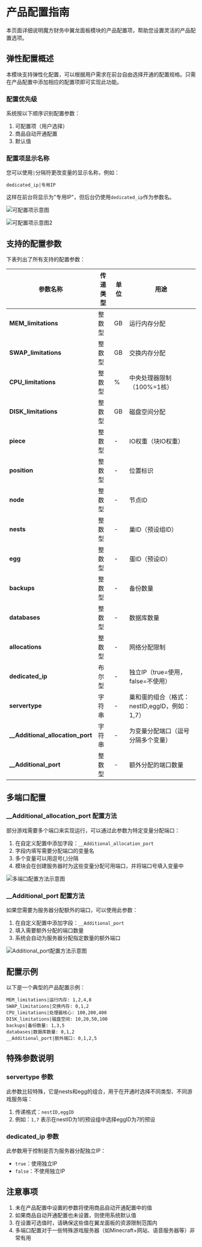 # 产品配置指南

本页面详细说明魔方财务中翼龙面板模块的产品配置项，帮助您设置灵活的产品配置选项。

## 弹性配置概述

本模块支持弹性化配置，可以根据用户需求在前台自由选择开通的配置规格。只需在产品配置中添加相应的配置项即可实现此功能。

### 配置优先级

系统按以下顺序识别配置参数：
1. 可配置项（用户选择）
2. 商品自动开通配置
3. 默认值

### 配置项显示名称

您可以使用`|`分隔符更改变量的显示名称，例如：
```
dedicated_ip|专用IP
```
这样在前台将显示为"专用IP"，但后台仍使用`dedicated_ip`作为参数名。

![可配置项示意图](/images/idcsmart-product/可配置项示意图.webp)

![可配置项示意图2](/images/idcsmart-product/可配置项示意图%202.webp)

## 支持的配置参数

下表列出了所有支持的配置参数：

| 参数名称 | 传递类型 | 单位 | 用途 |
|---------|---------|------|------|
| **MEM_limitations** | 整数型 | GB | 运行内存分配 |
| **SWAP_limitations** | 整数型 | GB | 交换内存分配 |
| **CPU_limitations** | 整数型 | % | 中央处理器限制（100%=1核） |
| **DISK_limitations** | 整数型 | GB | 磁盘空间分配 |
| **piece** | 整数型 | - | IO权重（块IO权重） |
| **position** | 整数型 | - | 位置标识 |
| **node** | 整数型 | - | 节点ID |
| **nests** | 整数型 | - | 巢ID（预设组ID） |
| **egg** | 整数型 | - | 蛋ID（预设ID） |
| **backups** | 整数型 | - | 备份数量 |
| **databases** | 整数型 | - | 数据库数量 |
| **allocations** | 整数型 | - | 网络分配限制 |
| **dedicated_ip** | 布尔型 | - | 独立IP（true=使用，false=不使用） |
| **servertype** | 字符串 | - | 巢和蛋的组合（格式：nestID,eggID，例如：1,7） |
| **__Additional_allocation_port** | 字符串 | - | 为变量分配端口（逗号分隔多个变量） |
| **__Additional_port** | 整数型 | - | 额外分配的端口数量 |

## 多端口配置

### __Additional_allocation_port 配置方法

部分游戏需要多个端口来实现运行，可以通过此参数为特定变量分配端口：

1. 在自定义配置中添加字段：`__Additional_allocation_port`
2. 字段内填写需要分配端口的变量名
3. 多个变量可以用逗号(,)分隔
4. 模块会在创建服务器时为这些变量分配可用端口，并将端口号填入变量中

![多端口配置方法示意图](/images/idcsmart-product/多端口配置方法示意图.webp)

### __Additional_port 配置方法

如果您需要为服务器分配额外的端口，可以使用此参数：

1. 在自定义配置中添加字段：`__Additional_port`
2. 填入需要额外分配的端口数量
3. 系统会自动为服务器分配指定数量的额外端口

![Additional_port配置方法示意图](/images/idcsmart-product/Additional_port配置方法示意图.webp)

## 配置示例

以下是一个典型的产品配置示例：

```
MEM_limitations|运行内存: 1,2,4,8
SWAP_limitations|交换内存: 0,1,2
CPU_limitations|处理器核心: 100,200,400
DISK_limitations|磁盘空间: 10,20,50,100
backups|备份数量: 1,3,5
databases|数据库数量: 0,1,2
__Additional_port|额外端口: 0,1,2,5
```

## 特殊参数说明

### servertype 参数

此参数比较特殊，它是nests和egg的组合，用于在开通时选择不同类型、不同游戏服务端：

1. 传递格式：`nestID,eggID`
2. 例如：`1,7` 表示在nestID为1的预设组中选择eggID为7的预设

### dedicated_ip 参数

此参数用于控制是否为服务器分配独立IP：

- `true`：使用独立IP
- `false`：不使用独立IP

## 注意事项

1. 未在产品配置中设置的参数将使用商品自动开通配置中的值
2. 如果商品自动开通配置也未设置，则使用系统默认值
3. 在设置可选值时，请确保这些值在翼龙面板的资源限制范围内
4. 多端口配置对于一些特殊游戏服务器（如Minecraft+网站、语音服务器等）非常有用